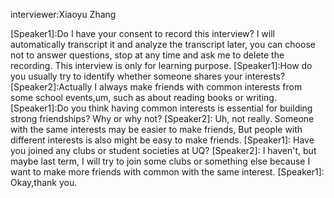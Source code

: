 interviewer:Xiaoyu Zhang

[Speaker1]:Do I have your consent to record this interview? I will automatically transcript it and analyze the transcript later, you can choose not to answer questions, stop at any time and ask me to delete the recording. This interview is only for learning purpose.
[Speaker1]:How do you usually try to identify whether someone shares your interests?
[Speaker2]:Actually I always make friends with common interests from some school events,um, such as about reading books or writing.
[Speaker1]:Do you think having common interests is essential for building strong friendships? Why or why not?
[Speaker2]: Uh, not really. Someone with the same interests may be easier to make friends,  But people with different interests is also might be easy to make friends.
[Speaker1]: Have you joined any clubs or student societies at UQ?
[Speaker2]: I haven't, but maybe last term, I will try to join some clubs or something else because I want to make more friends with common with the same interest.
[Speaker1]: Okay,thank you.
